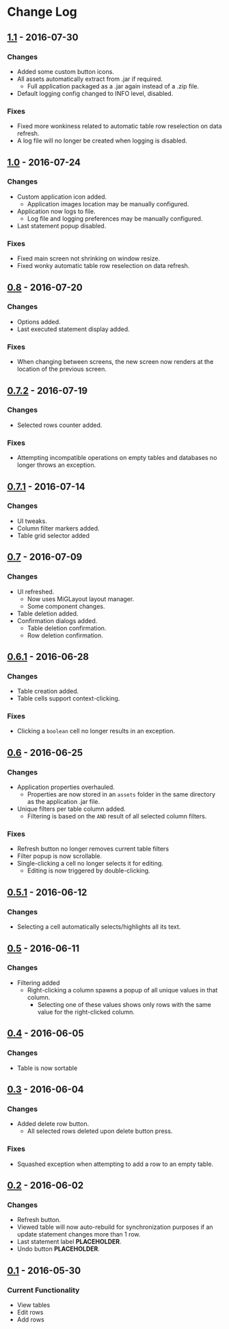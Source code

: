 # Change Log

## [1.1] - 2016-07-30
### Changes
* Added some custom button icons.
* All assets automatically extract from .jar if required.
	* Full application packaged as a .jar again instead of a .zip file.
* Default logging config changed to INFO level, disabled.

### Fixes
* Fixed more wonkiness related to automatic table row reselection on data refresh.
* A log file will no longer be created when logging is disabled.


## [1.0] - 2016-07-24
### Changes
* Custom application icon added.
	* Application images location may be manually configured.
* Application now logs to file.
	* Log file and logging preferences may be manually configured.
* Last statement popup disabled.

### Fixes
* Fixed main screen not shrinking on window resize.
* Fixed wonky automatic table row reselection on data refresh.


## [0.8] - 2016-07-20
### Changes
* Options added.
* Last executed statement display added.

### Fixes
* When changing between screens, the new screen now renders at the location of the previous screen.


## [0.7.2] - 2016-07-19
### Changes
* Selected rows counter added.

### Fixes
* Attempting incompatible operations on empty tables and databases no longer throws an exception.


## [0.7.1] - 2016-07-14
### Changes
* UI tweaks.
* Column filter markers added.
* Table grid selector added


## [0.7] - 2016-07-09
### Changes
* UI refreshed.
	* Now uses MiGLayout layout manager.
	* Some component changes.
* Table deletion added.
* Confirmation dialogs added.
	* Table deletion confirmation.
	* Row deletion confirmation.


## [0.6.1] - 2016-06-28
### Changes
* Table creation added.
* Table cells support context-clicking.

### Fixes
* Clicking a `boolean` cell no longer results in an exception.


## [0.6] - 2016-06-25
### Changes
* Application properties overhauled.
	* Properties are now stored in an `assets` folder in the same directory as the application .jar file.
* Unique filters per table column added.
	* Filtering is based on the `AND` result of all selected column filters.

### Fixes
* Refresh button no longer removes current table filters
* Filter popup is now scrollable.
* Single-clicking a cell no longer selects it for editing.
	* Editing is now triggered by double-clicking.


## [0.5.1] - 2016-06-12
### Changes
* Selecting a cell automatically selects/highlights all its text.


## [0.5] - 2016-06-11
### Changes
* Filtering added
	* Right-clicking a column spawns a popup of all unique values in that column.
		* Selecting one of these values shows only rows with the same value for the right-clicked column.


## [0.4] - 2016-06-05
### Changes
* Table is now sortable


## [0.3] - 2016-06-04
### Changes
* Added delete row button.
	* All selected rows deleted upon delete button press.

### Fixes
* Squashed exception when attempting to add a row to an empty table.


## [0.2] - 2016-06-02
### Changes
* Refresh button.
* Viewed table will now auto-rebuild for synchronization purposes if an update statement changes more than 1 row.
* Last statement label **PLACEHOLDER**.
* Undo button **PLACEHOLDER**.


## [0.1] - 2016-05-30
### Current Functionality
* View tables
* Edit rows
* Add rows


[1.1]: https://github.com/kkorolyov/SQLObViewer/releases/tag/v1.1
[1.0]: https://github.com/kkorolyov/SQLObViewer/releases/tag/v1.0
[0.8]: https://github.com/kkorolyov/SQLObViewer/releases/tag/v0.8
[0.7.2]: https://github.com/kkorolyov/SQLObViewer/releases/tag/v0.7.2
[0.7.1]: https://github.com/kkorolyov/SQLObViewer/releases/tag/v0.7.1
[0.7]: https://github.com/kkorolyov/SQLObViewer/releases/tag/v0.7
[0.6.1]: https://github.com/kkorolyov/SQLObViewer/releases/tag/v0.6.1
[0.6]: https://github.com/kkorolyov/SQLObViewer/releases/tag/v0.6
[0.5.1]: https://github.com/kkorolyov/SQLObViewer/releases/tag/v0.5.1
[0.5]: https://github.com/kkorolyov/SQLObViewer/releases/tag/v0.5
[0.4]: https://github.com/kkorolyov/SQLObViewer/releases/tag/v0.4
[0.3]: https://github.com/kkorolyov/SQLObViewer/releases/tag/v0.3
[0.2]: https://github.com/kkorolyov/SQLObViewer/releases/tag/v0.2
[0.1]: https://github.com/kkorolyov/SQLObViewer/releases/tag/v0.1
